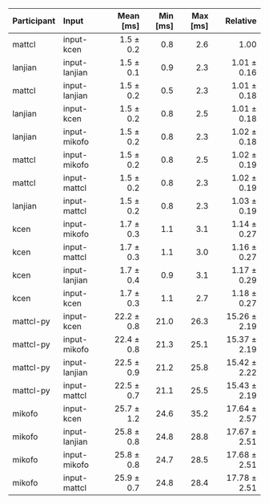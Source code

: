 | Participant | Input | Mean [ms] | Min [ms] | Max [ms] | Relative |
|:---|:---|---:|---:|---:|---:|
| mattcl | input-kcen | 1.5 ± 0.2 | 0.8 | 2.6 | 1.00 |
| lanjian | input-lanjian | 1.5 ± 0.1 | 0.9 | 2.3 | 1.01 ± 0.16 |
| mattcl | input-lanjian | 1.5 ± 0.2 | 0.5 | 2.3 | 1.01 ± 0.18 |
| lanjian | input-kcen | 1.5 ± 0.2 | 0.8 | 2.5 | 1.01 ± 0.18 |
| lanjian | input-mikofo | 1.5 ± 0.2 | 0.8 | 2.3 | 1.02 ± 0.18 |
| mattcl | input-mikofo | 1.5 ± 0.2 | 0.8 | 2.5 | 1.02 ± 0.19 |
| mattcl | input-mattcl | 1.5 ± 0.2 | 0.8 | 2.3 | 1.02 ± 0.19 |
| lanjian | input-mattcl | 1.5 ± 0.2 | 0.8 | 2.3 | 1.03 ± 0.19 |
| kcen | input-mikofo | 1.7 ± 0.3 | 1.1 | 3.1 | 1.14 ± 0.27 |
| kcen | input-mattcl | 1.7 ± 0.3 | 1.1 | 3.0 | 1.16 ± 0.27 |
| kcen | input-lanjian | 1.7 ± 0.4 | 0.9 | 3.1 | 1.17 ± 0.29 |
| kcen | input-kcen | 1.7 ± 0.3 | 1.1 | 2.7 | 1.18 ± 0.27 |
| mattcl-py | input-kcen | 22.2 ± 0.8 | 21.0 | 26.3 | 15.26 ± 2.19 |
| mattcl-py | input-mikofo | 22.4 ± 0.8 | 21.3 | 25.1 | 15.37 ± 2.19 |
| mattcl-py | input-lanjian | 22.5 ± 0.9 | 21.2 | 25.8 | 15.42 ± 2.22 |
| mattcl-py | input-mattcl | 22.5 ± 0.7 | 21.1 | 25.5 | 15.43 ± 2.19 |
| mikofo | input-kcen | 25.7 ± 1.2 | 24.6 | 35.2 | 17.64 ± 2.57 |
| mikofo | input-lanjian | 25.8 ± 0.8 | 24.8 | 28.8 | 17.67 ± 2.51 |
| mikofo | input-mikofo | 25.8 ± 0.8 | 24.7 | 28.5 | 17.68 ± 2.51 |
| mikofo | input-mattcl | 25.9 ± 0.7 | 24.8 | 28.4 | 17.78 ± 2.51 |
